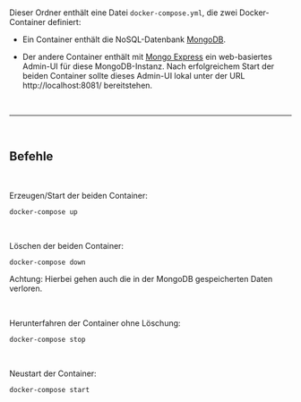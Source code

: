 <br>

Dieser Ordner enthält eine Datei `docker-compose.yml`, die zwei Docker-Container definiert:

* Ein Container enthält die NoSQL-Datenbank [MongoDB](https://www.mongodb.com/).

* Der andere Container enthält mit [Mongo Express](https://github.com/mongo-express/mongo-express)
  ein web-basiertes Admin-UI für diese MongoDB-Instanz.
  Nach erfolgreichem Start der beiden Container sollte dieses Admin-UI lokal unter der URL
  http://localhost:8081/ bereitstehen.

<br>

-----

<br>

## Befehle ##

<br>

Erzeugen/Start der beiden Container:
```
docker-compose up
```

<br>

Löschen der beiden Container:
```
docker-compose down
```
Achtung: Hierbei gehen auch die in der MongoDB gespeicherten Daten verloren.

<br>

Herunterfahren der Container ohne Löschung:
```
docker-compose stop
```

<br>

Neustart der Container:
```
docker-compose start
```

<br>
